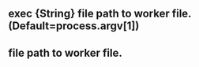 ## exec {String} file path to worker file. (Default=process.argv\[1\]) 

## file path to worker file.
